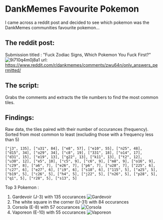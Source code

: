 # DankMemes Favourite Pokemon
I came across a reddit post and decided to see which pokemon was the DankMemes communities favourite pokemon...

## The reddit post:
Submission titled : "Fuck Zodiac Signs, Which Pokemon You Fuck First?"
![9i710q4m0j8a1](https://user-images.githubusercontent.com/22829157/209990519-0e28974d-0af7-434e-9e3b-a7128a77317a.png)
url: https://www.reddit.com/r/dankmemes/comments/zwu64n/only_answers_permitted/

## The script:
Grabs the comments and extracts the tile numbers to find the most common tiles.

## Findings:
Raw data, the tiles paired with their number of occurances (frequency).
Sorted from most common to least (excluding those with a frequency less than 5)
```
["j3", 135], ["u31", 84], ["e8", 57], ["e10", 55], ["n25", 48], ["d15", 34], ["o29", 34], ["c8", 19], ["331", 18], ["o14", 17], ["d31", 15], ["e19", 13], ["g22", 13], ["k11", 13], ["t2", 12], ["u30", 12], ["e5", 10], ["c5", 9], ["c6", 9], ["m8", 9], ["o16", 9], ["c29", 8], ["a6", 7], ["e26", 7], ["p6", 7], ["u28", 7], ["225", 6], ["c27", 6], ["e27", 6], ["i9", 6], ["s18", 6], ["115", 5], ["a25", 5], ["b19", 5], ["c26", 5], ["h4", 5], ["j22", 5], ["n26", 5], ["p28", 5], ["q1", 5], ["r28", 5], ["s13", 5]
```
Top 3 Pokemon :
1. Gardevoir (J-3) with 135 occurances 
![Gardevoir](https://assets.pokemon.com/assets/cms2/img/pokedex/full/282.png)
2. The white square in the corner (U-31) with 84 occurances
3. Corsola (E-8) with 57 occurances
![Corsola](https://assets.pokemon.com/assets/cms2/img/pokedex/full/222.png)
4. Vaporeon (E-10) with 55 occurances
![Vaporeon](https://assets.pokemon.com/assets/cms2/img/pokedex/full/134.png)
